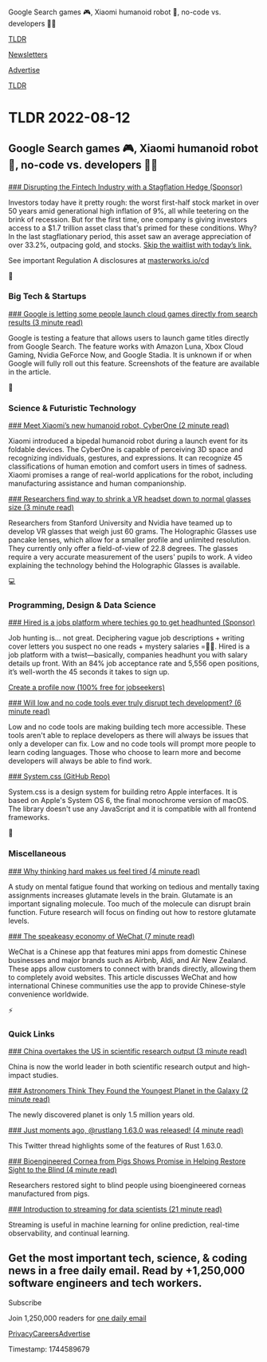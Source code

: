 Google Search games 🎮, Xiaomi humanoid robot 🤖, no-code vs. developers 👨‍💻

[TLDR](/)

[Newsletters](/newsletters)

[Advertise](https://advertise.tldr.tech/)

[TLDR](/)

# TLDR 2022-08-12

## Google Search games 🎮, Xiaomi humanoid robot 🤖, no-code vs. developers 👨‍💻

### 

[### Disrupting the Fintech Industry with a Stagflation Hedge (Sponsor)](https://www.masterworks.io?utm_source=tldr&amp;utm_medium=newsletter&amp;utm_campaign=8-12-22&amp;utm_term=tldr+subscriber&amp;utm_content=fintech+stagflation+hedge)

Investors today have it pretty rough: the worst first-half stock market in over 50 years amid generational high inflation of 9%, all while teetering on the brink of recession. But for the first time, one company is giving investors access to a $1.7 trillion asset class that's primed for these conditions. Why? In the last stagflationary period, this asset saw an average appreciation of over 33.2%, outpacing gold, and stocks. [Skip the waitlist with today’s link.](https://www.masterworks.io?utm_source=tldr&utm_medium=newsletter&utm_campaign=8-12-22&utm_term=TLDR+subscriber&utm_content=fintech+stagflation+hedge)

See important Regulation A disclosures at [masterworks.io/cd](http://masterworks.io/cd)

📱

### Big Tech & Startups

[### Google is letting some people launch cloud games directly from search results (3 minute read)](https://www.theverge.com/2022/8/11/23301875/google-search-results-launch-stadia-geforce-now-xcloud-luna-cloud-gaming?utm_source=tldrnewsletter)

Google is testing a feature that allows users to launch game titles directly from Google Search. The feature works with Amazon Luna, Xbox Cloud Gaming, Nvidia GeForce Now, and Google Stadia. It is unknown if or when Google will fully roll out this feature. Screenshots of the feature are available in the article.

🚀

### Science & Futuristic Technology

[### Meet Xiaomi’s new humanoid robot, CyberOne (2 minute read)](https://techcrunch.com/2022/08/11/meet-xiaomis-new-humanoid-robot-cyberone/?utm_source=tldrnewsletter)

Xiaomi introduced a bipedal humanoid robot during a launch event for its foldable devices. The CyberOne is capable of perceiving 3D space and recognizing individuals, gestures, and expressions. It can recognize 45 classifications of human emotion and comfort users in times of sadness. Xiaomi promises a range of real-world applications for the robot, including manufacturing assistance and human companionship.

[### Researchers find way to shrink a VR headset down to normal glasses size (3 minute read)](https://www.pcgamer.com/researchers-find-way-to-shrink-a-vr-headset-down-to-normal-glasses-size/?utm_source=tldrnewsletter)

Researchers from Stanford University and Nvidia have teamed up to develop VR glasses that weigh just 60 grams. The Holographic Glasses use pancake lenses, which allow for a smaller profile and unlimited resolution. They currently only offer a field-of-view of 22.8 degrees. The glasses require a very accurate measurement of the users' pupils to work. A video explaining the technology behind the Holographic Glasses is available.

💻

### Programming, Design & Data Science

[### Hired is a jobs platform where techies go to get headhunted (Sponsor)](https://hired.com/join/?utm_source=newsletter&amp;utm_medium=sponsor&amp;utm_campaign=(b2c)(l-all)(r-all)(tldrnewsletter)&amp;utm_content=find-a-job#?cookie_consent=true&amp;utm_source=newsletter&amp;utm_medium=sponsor&amp;utm_campaign=(b2c)(l-all)(r-all)(tldrnewsletter)&amp;utm_content=find-a-job)

Job hunting is… not great. Deciphering vague job descriptions + writing cover letters you suspect no one reads + mystery salaries =🤦‍♂️. Hired is a job platform with a twist—basically, companies headhunt you with salary details up front. With an 84% job acceptance rate and 5,556 open positions, it’s well-worth the 45 seconds it takes to sign up.

[Create a profile now (100% free for jobseekers)](https://hired.com/join/?utm_source=newsletter&utm_medium=sponsor&utm_campaign=(b2c)(l-all)(r-all)(tldrnewsletter)&utm_content=find-a-job#?cookie_consent=true&utm_source=newsletter&utm_medium=sponsor&utm_campaign=(b2c)(l-all)(r-all)(tldrnewsletter)&utm_content=find-a-job)

[### Will low and no code tools ever truly disrupt tech development? (6 minute read)](https://stackoverflow.blog/2022/08/10/will-low-and-no-code-tools-ever-truly-disrupt-tech-development/?utm_source=tldrnewsletter)

Low and no code tools are making building tech more accessible. These tools aren't able to replace developers as there will always be issues that only a developer can fix. Low and no code tools will prompt more people to learn coding languages. Those who choose to learn more and become developers will always be able to find work.

[### System.css (GitHub Repo)](https://github.com/sakofchit/system.css?ref=producthunt?utm_source=tldrnewsletter)

System.css is a design system for building retro Apple interfaces. It is based on Apple's System OS 6, the final monochrome version of macOS. The library doesn't use any JavaScript and it is compatible with all frontend frameworks.

🎁

### Miscellaneous

[### Why thinking hard makes us feel tired (4 minute read)](https://www.nature.com/articles/d41586-022-02161-5?utm_source=tldrnewsletter)

A study on mental fatigue found that working on tedious and mentally taxing assignments increases glutamate levels in the brain. Glutamate is an important signaling molecule. Too much of the molecule can disrupt brain function. Future research will focus on finding out how to restore glutamate levels.

[### The speakeasy economy of WeChat (7 minute read)](https://www.theverge.com/23298078/wechat-china-economy-indiana-messaging-commerce-app?utm_source=tldrnewsletter)

WeChat is a Chinese app that features mini apps from domestic Chinese businesses and major brands such as Airbnb, Aldi, and Air New Zealand. These apps allow customers to connect with brands directly, allowing them to completely avoid websites. This article discusses WeChat and how international Chinese communities use the app to provide Chinese-style convenience worldwide.

⚡

### Quick Links

[### China overtakes the US in scientific research output (3 minute read)](https://www.theguardian.com/world/2022/aug/11/china-overtakes-the-us-in-scientific-research-output?utm_source=tldrnewsletter)

China is now the world leader in both scientific research output and high-impact studies.

[### Astronomers Think They Found the Youngest Planet in the Galaxy (2 minute read)](https://futurism.com/the-byte/astronomers-think-youngest-planet-galaxy?utm_source=tldrnewsletter)

The newly discovered planet is only 1.5 million years old.

[### Just moments ago, @rustlang 1.63.0 was released! (4 minute read)](https://threadreaderapp.com/m_ou_se/status/1557742789693427712)

This Twitter thread highlights some of the features of Rust 1.63.0.

[### Bioengineered Cornea from Pigs Shows Promise in Helping Restore Sight to the Blind (4 minute read)](https://www.healthline.com/health-news/bioengineered-cornea-from-pigs-shows-promise-in-helping-restore-sight-to-the-blind?utm_source=tldrnewsletter)

Researchers restored sight to blind people using bioengineered corneas manufactured from pigs.

[### Introduction to streaming for data scientists (21 minute read)](https://huyenchip.com//2022/08/03/stream-processing-for-data-scientists.html?utm_source=tldrnewsletter)

Streaming is useful in machine learning for online prediction, real-time observability, and continual learning.

## Get the most important tech, science, & coding news in a free daily email. Read by +1,250,000 software engineers and tech workers.

Subscribe

Join 1,250,000 readers for [one daily email](/api/latest/tech)

[Privacy](/privacy)[Careers](https://jobs.ashbyhq.com/tldr.tech)[Advertise](/tech/advertise)

Timestamp: 1744589679